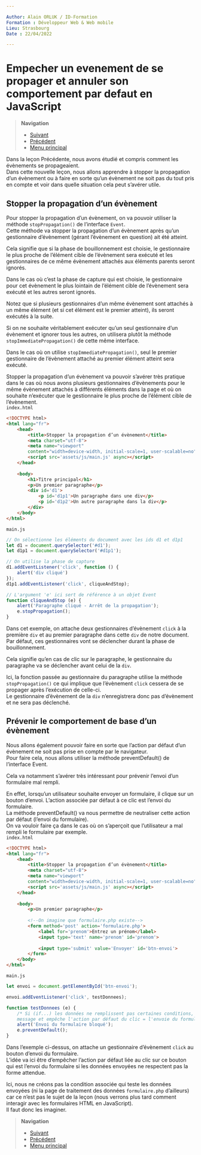 ```yaml
---

Author: Alain ORLUK / ID-Formation  
Formation : Développeur Web & Web mobile  
Lieu: Strasbourg
Date : 22/04/2022  

---
```

# **Empecher un evenement de se propager et annuler son comportement par defaut en JavaScript**

>**Navigation**  
>
> - [Suivant](../asynchrone/introduction-asynchrone.md#introduction-a-lasynchrone-en-javascript)  
> - [Précédent](./propagation-evenements.md#la-propagation-des-evenements-en-javascript)  
> - [Menu principal](../menu.md#1-introduction-au-javascript)

Dans la leçon Précédente, nous avons étudié et compris comment les évènements se propageaient.  
Dans cette nouvelle leçon, nous allons apprendre à stopper la propagation d’un évènement ou à faire en sorte qu’un évènement ne soit pas du tout pris en compte et voir dans quelle situation cela peut s’avérer utile.  

## **Stopper la propagation d’un évènement**

Pour stopper la propagation d’un évènement, on va pouvoir utiliser la méthode `stopPropagation()` de l’interface `Event`.  
Cette méthode va stopper la propagation d’un évènement après qu’un gestionnaire d’évènement (gérant l’évènement en question) ait été atteint.  

Cela signifie que si la phase de bouillonnement est choisie, le gestionnaire le plus proche de l’élément cible de l’évènement sera exécuté et les gestionnaires de ce même évènement attachés aux éléments parents seront ignorés.  

Dans le cas où c’est la phase de capture qui est choisie, le gestionnaire pour cet évènement le plus lointain de l’élément cible de l’évènement sera exécuté et les autres seront ignorés.  

Notez que si plusieurs gestionnaires d’un même évènement sont attachés à un même élément (et si cet élément est le premier atteint), ils seront exécutés à la suite.  

Si on ne souhaite véritablement exécuter qu’un seul gestionnaire d’un évènement et ignorer tous les autres, on utilisera plutôt la méthode `stopImmediatePropagation()` de cette même interface.  

Dans le cas où on utilise `stopImmediatePropagation()`, seul le premier gestionnaire de l’évènement attaché au premier élément atteint sera exécuté.  

Stopper la propagation d’un évènement va pouvoir s’avérer très pratique dans le cas où nous avons plusieurs gestionnaires d’évènements pour le même évènement attachés à différents éléments dans la page et où on souhaite n’exécuter que le gestionnaire le plus proche de l’élément cible de l’évènement.  
`index.html`

```html
<!DOCTYPE html>
<html lang="fr">
    <head>
        <title>Stopper la propagation d’un évènement</title>
        <meta charset="utf-8">
        <meta name="viewport"
        content="width=device-width, initial-scale=1, user-scalable=no">
        <script src='assets/js/main.js' async></script>
    </head>
    
    <body>
        <h1>Titre principal</h1>
        <p>Un premier paragraphe</p>
        <div id='d1'>
            <p id='d1p1'>Un paragraphe dans une div</p>
            <p id='d1p2'>Un autre paragraphe dans la div</p>
        </div>
    </body>
</html>
```

`main.js`

```js
// On sélectionne les éléments du document avec les ids d1 et d1p1
let d1 = document.querySelector('#d1');
let d1p1 = document.querySelector('#d1p1');

// On utilise la phase de capture
d1.addEventListener('click', function () {
    alert('div cliqué')
});
d1p1.addEventListener('click', cliqueAndStop);

// L'argument 'e' ici sert de référence à un objet Event
function cliqueAndStop (e) {
    alert('Paragraphe cliqué - Arrêt de la propagation');
    e.stopPropagation();
}
```

Dans cet exemple, on attache deux gestionnaires d’évènement `click` à la première `div` et au premier paragraphe dans cette `div` de notre document.  
Par défaut, ces gestionnaires vont se déclencher durant la phase de bouillonnement.  

Cela signifie qu’en cas de clic sur le paragraphe, le gestionnaire du paragraphe va se déclencher avant celui de la `div`.  

Ici, la fonction passée au gestionnaire du paragraphe utilise la méthode `stopPropagation()` ce qui implique que l’évènement `click` cessera de se propager après l’exécution de celle-ci.  
Le gestionnaire d’évènement de la `div` n’enregistrera donc pas d’évènement et ne sera pas déclenché.  

## **Prévenir le comportement de base d’un évènement**

Nous allons également pouvoir faire en sorte que l’action par défaut d’un évènement ne soit pas prise en compte par le navigateur.  
Pour faire cela, nous allons utiliser la méthode preventDefault() de l’interface Event.  

Cela va notamment s’avérer très intéressant pour prévenir l’envoi d’un formulaire mal rempli.  

En effet, lorsqu’un utilisateur souhaite envoyer un formulaire, il clique sur un bouton d’envoi. L’action associée par défaut à ce clic est l’envoi du formulaire.  
La méthode preventDefault() va nous permettre de neutraliser cette action par défaut (l’envoi du formulaire).  
On va vouloir faire ça dans le cas où on s’aperçoit que l’utilisateur a mal rempli le formulaire par exemple.  
`index.html`

```html
<!DOCTYPE html>
<html lang="fr">
    <head>
        <title>Stopper la propagation d’un évènement</title>
        <meta charset="utf-8">
        <meta name="viewport"
        content="width=device-width, initial-scale=1, user-scalable=no">
        <script src='assets/js/main.js' async></script>
    </head>
    
    <body>
        <p>Un premier paragraphe</p>
        
        <!--On imagine que formulaire.php existe-->
        <form method='post' action='formulaire.php'>
            <label for='prenom'>Entrez un prénom</label>
            <input type='text' name='prenom' id='prenom'>
            
            <input type='submit' value='Envoyer' id='btn-envoi'>
        </form>
    </body>
</html>
```

`main.js`

```js
let envoi = document.getElementById('btn-envoi');

envoi.addEventListener('click', testDonnees);

function testDonnees (e) {
    /* Si (if...) les données ne remplissent pas certaines conditions, renvoie un
    message et empêche l'action par défaut du clic = l'envoie du formulaire */
    alert('Envoi du formulaire bloqué');
    e.preventDefault();
}
```

Dans l’exemple ci-dessus, on attache un gestionnaire d’évènement `click` au bouton d’envoi du formulaire.  
L’idée va ici être d’empêcher l’action par défaut liée au clic sur ce bouton qui est l’envoi du formulaire si les données envoyées ne respectent pas la forme attendue.  

Ici, nous ne créons pas la condition associée qui teste les données envoyées (ni la page de traitement des données `formulaire.php` d’ailleurs) car ce n’est pas le sujet de la leçon (nous verrons plus tard comment interagir avec les formulaires HTML en JavaScript).  
Il faut donc les imaginer.

>**Navigation**  
>
> - [Suivant](../asynchrone/introduction-asynchrone.md#introduction-a-lasynchrone-en-javascript)  
> - [Précédent](./propagation-evenements.md#la-propagation-des-evenements-en-javascript)  
> - [Menu principal](../menu.md#1-introduction-au-javascript)
